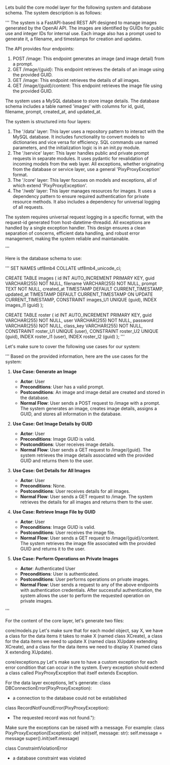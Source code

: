Lets build the core model layer for the following system and database schema. The system description is as follows:

'''
The system is a FastAPI-based REST API designed to manage images generated by the OpenAI API. The images are identified by GUIDs for public use and integer IDs for internal use. Each image also has a prompt used to generate it, a filename, and timestamps for creation and updates.

The API provides four endpoints:
1. POST /image: This endpoint generates an image (and image detail) from a prompt.
2. GET /image/{guid}: This endpoint retrieves the details of an image using the provided GUID.
3. GET /image: This endpoint retrieves the details of all images.
4. GET /image/{guid}/content: This endpoint retrieves the image file using the provided GUID.

The system uses a MySQL database to store image details. The database schema includes a table named 'images' with columns for id, guid, filename, prompt, created_at, and updated_at.

The system is structured into four layers:
1. The '/data' layer: This layer uses a repository pattern to interact with the MySQL database. It includes functionality to convert models to dictionaries and vice versa for efficiency. SQL commands use named parameters, and the initialization logic is in an init.py module.
2. The '/service' layer: This layer handles public and private prompt requests in separate modules. It uses pydantic for revalidation of incoming models from the web layer. All exceptions, whether originating from the database or service layer, use a general 'PixyProxyException' format.
3. The '/core' layer: This layer focuses on models and exceptions, all of which extend 'PixyProxyException'.
4. The '/web' layer: This layer manages resources for images. It uses a dependency pattern to ensure required authentication for private resource methods. It also includes a dependency for universal logging of all requests.

The system requires universal request logging in a specific format, with the request-id generated from host-datetime-threadid. All exceptions are handled by a single exception handler. This design ensures a clean separation of concerns, efficient data handling, and robust error management, making the system reliable and maintainable.


'''


Here is the database schema to use:

'''
SET NAMES utf8mb4 COLLATE utf8mb4_unicode_ci;

CREATE TABLE images (
    id INT AUTO_INCREMENT PRIMARY KEY,
    guid VARCHAR(255) NOT NULL,
    filename VARCHAR(255) NOT NULL,
    prompt TEXT NOT NULL,
    created_at TIMESTAMP DEFAULT CURRENT_TIMESTAMP,
    updated_at TIMESTAMP DEFAULT CURRENT_TIMESTAMP ON UPDATE CURRENT_TIMESTAMP,
    CONSTRAINT images_U1 UNIQUE (guid),
    INDEX images_I1 (guid)
);

CREATE TABLE roster (
    id INT AUTO_INCREMENT PRIMARY KEY,
    guid VARCHAR(255) NOT NULL,
    user VARCHAR(255) NOT NULL,
    password VARCHAR(255) NOT NULL,
    class_key VARCHAR(255) NOT NULL,
    CONSTRAINT roster_U1 UNIQUE (user),
    CONSTRAINT roster_U2 UNIQUE (guid),
    INDEX roster_I1 (user),
    INDEX roster_I2 (guid)
);
'''

Let's make sure to cover the following use cases for our system:

'''
Based on the provided information, here are the use cases for the system:

1. **Use Case: Generate an Image**
    - **Actor**: User
    - **Preconditions**: User has a valid prompt.
    - **Postconditions**: An image and image detail are created and stored in the database.
    - **Normal Flow**: User sends a POST request to /image with a prompt. The system generates an image, creates image details, assigns a GUID, and stores all information in the database.

2. **Use Case: Get Image Details by GUID**
    - **Actor**: User
    - **Preconditions**: Image GUID is valid.
    - **Postconditions**: User receives image details.
    - **Normal Flow**: User sends a GET request to /image/{guid}. The system retrieves the image details associated with the provided GUID and returns them to the user.

3. **Use Case: Get Details for All Images**
    - **Actor**: User
    - **Preconditions**: None.
    - **Postconditions**: User receives details for all images.
    - **Normal Flow**: User sends a GET request to /image. The system retrieves the details for all images and returns them to the user.

4. **Use Case: Retrieve Image File by GUID**
    - **Actor**: User
    - **Preconditions**: Image GUID is valid.
    - **Postconditions**: User receives the image file.
    - **Normal Flow**: User sends a GET request to /image/{guid}/content. The system retrieves the image file associated with the provided GUID and returns it to the user.

5. **Use Case: Perform Operations on Private Images**
    - **Actor**: Authenticated User
    - **Preconditions**: User is authenticated.
    - **Postconditions**: User performs operations on private images.
    - **Normal Flow**: User sends a request to any of the above endpoints with authentication credentials. After successful authentication, the system allows the user to perform the requested operation on private images.

'''

For the content of the core layer, let's generate two files:

core/models.py
Let's make sure that for each model object, say X, we have a class for the data items it takes to make X (named class XCreate), a class for the data items we need to update X (named class XUpdate extending XCreate), and a class for the data items we need to display X (named class X extending XUpdate).

core/exceptions.py
Let's make sure to have a custom exception for each error condition that can occur in the system. Every exception should extend a class called PixyProxyException that itself extends Exception.

For the data layer exceptions, let's generate: class DBConnectionError(PixyProxyException):

- a connection to the database could not be established

class RecordNotFoundError(PixyProxyException):

- The requested record was not found."):

Make sure the exceptions can be raised with a message. For example: class PixyProxyException(Exception): def init(self, message: str): self.message = message super().init(self.message)

class ConstraintViolationError

 - a database constraint was violated